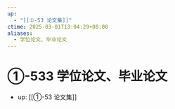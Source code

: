 ```yaml
---
up:
  - "[[①-53 论文集]]"
ctime: 2025-03-01T13:04:29+08:00
aliases:
  - 学位论文、毕业论文
---
```


# ①-533 学位论文、毕业论文

- up: [[①-53 论文集]]
